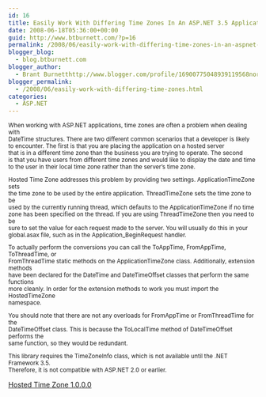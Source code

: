 ```yaml
---
id: 16
title: Easily Work With Differing Time Zones In An ASP.NET 3.5 Application
date: 2008-06-18T05:36:00+00:00
guid: http://www.btburnett.com/?p=16
permalink: /2008/06/easily-work-with-differing-time-zones-in-an-aspnet-35-application.html
blogger_blog:
  - blog.btburnett.com
blogger_author:
  - Brant Burnetthttp://www.blogger.com/profile/16900775048939119568noreply@blogger.com
blogger_permalink:
  - /2008/06/easily-work-with-differing-time-zones.html
categories:
  - ASP.NET
---
```

<div>
  <small>When working with ASP.NET applications, time zones are often a problem when dealing with<br /> DateTime structures. There are two different common scenarios that a developer is likely<br /> to encounter. The first is that you are placing the application on a hosted server<br /> that is in a different time zone than the business you are trying to operate. The second<br /> is that you have users from different time zones and would like to display the date and time<br /> to the user in their local time zone rather than the server&#8217;s time zone.</p>

  <p>
    Hosted Time Zone addresses this problem by providing two settings. ApplicationTimeZone sets<br /> the time zone to be used by the entire application. ThreadTimeZone sets the time zone to be<br /> used by the currently running thread, which defaults to the ApplicationTimeZone if no time<br /> zone has been specified on the thread. If you are using ThreadTimeZone then you need to be<br /> sure to set the value for each request made to the server. You will usually do this in your<br /> global.asax file, such as in the Application_BeginRequest handler.
  </p>

  <p>
    To actually perform the conversions you can call the ToAppTime, FromAppTime, ToThreadTime, or<br /> FromThreadTime static methods on the ApplicationTimeZone class. Additionally, extension methods<br /> have been declared for the DateTime and DateTimeOffset classes that perform the same functions<br /> more cleanly. In order for the extension methods to work you must import the HostedTimeZone<br /> namespace.
  </p>

  <p>
    You should note that there are not any overloads for FromAppTime or FromThreadTime for the<br /> DateTimeOffset class. This is because the ToLocalTime method of DateTimeOffset performs the<br /> same function, so they would be redundant.
  </p>

  <p>
    This library requires the TimeZoneInfo class, which is not available until the .NET Framework 3.5.<br /> Therefore, it is not compatible with ASP.NET 2.0 or earlier.
  </p>

  <p>
    <big><a href="http://btburnett.com/downloads/HostedTimeZone.1.0.0.0.zip">Hosted Time Zone 1.0.0.0</a></big><br /> </small></div>
